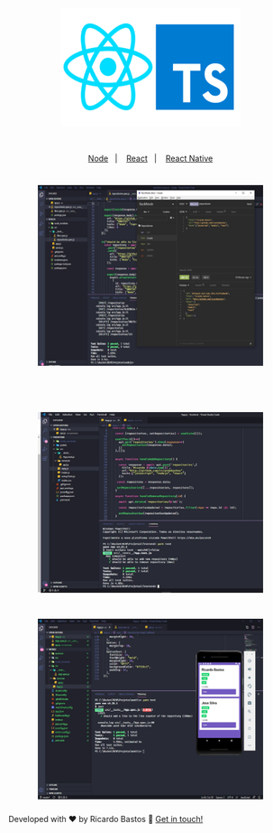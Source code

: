 <br>

<p align="center">
    <img alt="Rocketbox" width="320" height="210" src="https://github.com/RicardoBastos/docs/blob/master/imagens/rocketseat-ts-tests/react_ts.png" />
</p>

<br>

<p align="center">
  <a href="#">Node</a>&nbsp;&nbsp;&nbsp;|&nbsp;&nbsp;&nbsp;
  <a href="#">React</a>&nbsp;&nbsp;&nbsp;|&nbsp;&nbsp;&nbsp;
  <a href="#">React Native</a> 
</p>


<h1 align="center">
    <img alt="Rocketbox" width="400" height="320" src="https://github.com/RicardoBastos/docs/blob/master/imagens/rocketseat-ts-tests/node_tela.jpg"  />
</h1>

<br>

<h1 align="center">
    <img alt="Rocketbox" width="400" height="320" src="https://github.com/RicardoBastos/docs/blob/master/imagens/rocketseat-ts-tests/react_tela.jpg"  />
</h1>

<h1 align="center">
    <img alt="Rocketbox" width="400" height="320" src="https://github.com/RicardoBastos/docs/blob/master/imagens/rocketseat-ts-tests/mobile_tela.jpg"  />
</h1>


Developed with ♥ by Ricardo Bastos :wave: [Get in touch!](https://www.linkedin.com/in/ricardo-bastos-975592b0/)

